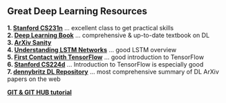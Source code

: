 ## Great Deep Learning Resources

**1. [Stanford CS231n](http://cs231n.stanford.edu/syllabus.html)**  ... excellent class to get practical skills  
**2. [Deep Learning Book](http://www.deeplearningbook.org/)**  ... comprehensive & up-to-date textbook on DL  
**3. [ArXiv Sanity](http://www.arxiv-sanity.com/)**  
**4. [Understanding LSTM Networks](http://colah.github.io/posts/2015-08-Understanding-LSTMs/)**  ... good LSTM overview  
**5. [First Contact with TensorFlow](http://www.jorditorres.org/first-contact-with-tensorflow/)**  ... good introduction to TensorFlow  
**6. [Stanford CS224d](http://cs224d.stanford.edu/syllabus.html)** ... Introduction to TensorFlow is especially good  
**7. [dennybritz DL Repository](https://github.com/dennybritz/deeplearning-papernotes)** ... most comprehensive summary of DL ArXiv papers on the web

**[GIT & GIT HUB tutorial](https://youtu.be/xKVlZ3wFVKA?list=PL5-da3qGB5IBLMp7LtN8Nc3Efd4hJq0kD)**

